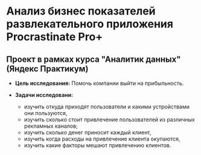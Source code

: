 # Анализ бизнес показателей развлекательного приложения Procrastinate Pro+
## Проект в рамках курса "Аналитик данных" (Яндекс Практикум)

* **Цель исследования:** Помочь компании выйти на прибыльность.


* **Задачи исследовани:**
    * изучить откуда приходят пользователи и какими устройствами они пользуются,
    * изучить сколько стоит привлечение пользователей из различных рекламных каналов;
    * изучить сколько денег приносит каждый клиент,
    * изучить когда расходы на привлечение клиента окупаются,
    * изучить какие факторы мешают привлечению клиентов.
